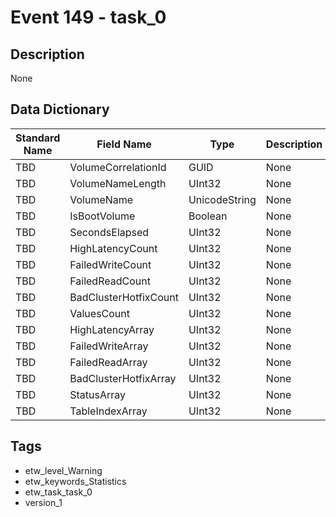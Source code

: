 # Event 149 - task_0

## Description
None

## Data Dictionary
|Standard Name|Field Name|Type|Description|Sample Value|
|---|---|---|---|---|
|TBD|VolumeCorrelationId|GUID|None|`None`|
|TBD|VolumeNameLength|UInt32|None|`None`|
|TBD|VolumeName|UnicodeString|None|`None`|
|TBD|IsBootVolume|Boolean|None|`None`|
|TBD|SecondsElapsed|UInt32|None|`None`|
|TBD|HighLatencyCount|UInt32|None|`None`|
|TBD|FailedWriteCount|UInt32|None|`None`|
|TBD|FailedReadCount|UInt32|None|`None`|
|TBD|BadClusterHotfixCount|UInt32|None|`None`|
|TBD|ValuesCount|UInt32|None|`None`|
|TBD|HighLatencyArray|UInt32|None|`None`|
|TBD|FailedWriteArray|UInt32|None|`None`|
|TBD|FailedReadArray|UInt32|None|`None`|
|TBD|BadClusterHotfixArray|UInt32|None|`None`|
|TBD|StatusArray|UInt32|None|`None`|
|TBD|TableIndexArray|UInt32|None|`None`|

## Tags
* etw_level_Warning
* etw_keywords_Statistics
* etw_task_task_0
* version_1